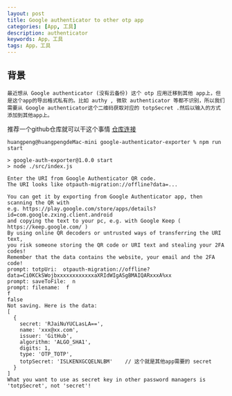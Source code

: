 ```yaml
---
layout: post
title: Google authenticator to other otp app
categories: [App, 工具]
description: authenticator
keywords: App，工具
tags: App，工具
---
```


## 背景

    最近想从 Google authenticator (没有云备份) 这个 otp 应用迁移到其他 app上，但是这个app的导出格式私有的。比如 authy , 微软 authenticator 等都不识别，所以我们需要从 Google authenticator这个二维码获取对应的 totpSecret .然后以输入的方式添加到其他app上。

推荐一个github仓库就可以干这个事情 [仓库连接](https://github.com/krissrex/google-authenticator-exporter)

```shell
huangpeng@huangpengdeMac-mini google-authenticator-exporter % npm run start

> google-auth-exporter@1.0.0 start
> node ./src/index.js

Enter the URI from Google Authenticator QR code.
The URI looks like otpauth-migration://offline?data=... 

You can get it by exporting from Google Authenticator app, then scanning the QR with
e.g. https://play.google.com/store/apps/details?id=com.google.zxing.client.android
and copying the text to your pc, e.g. with Google Keep ( https://keep.google.com/ )
By using online QR decoders or untrusted ways of transferring the URI text,
you risk someone storing the QR code or URI text and stealing your 2FA codes!
Remember that the data contains the website, your email and the 2FA code!
prompt: totpUri:  otpauth-migration://offline?data=Ci0KCkSWojbxxxxxxxxxxxxaXRIdWIgASgBMAIQARxxxA%xx
prompt: saveToFile:  n
prompt: filename:  f
f
false
Not saving. Here is the data:
[
  {
    secret: 'RJaiNuYUCLasLA==',
    name: 'xxx@xx.com',
    issuer: 'GitHub',
    algorithm: 'ALGO_SHA1',
    digits: 1,
    type: 'OTP_TOTP',
    totpSecret: 'ISLKENXGCQELNLBM'    // 这个就是其他app需要的 secret
  }
]
What you want to use as secret key in other password managers is 'totpSecret', not 'secret'!
```